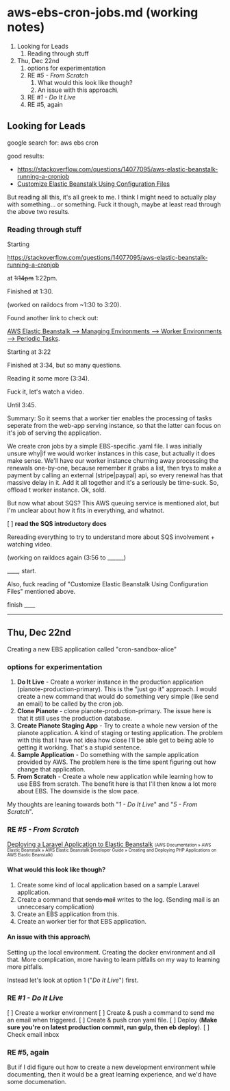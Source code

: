 # aws-ebs-cron-jobs.md (working notes)

<!-- MarkdownTOC -->

1. Looking for Leads
    1. Reading through stuff
1. Thu, Dec 22nd
    1. options for experimentation
    1. RE *#5 - From Scratch*
        1. What would this look like though?
        1. An issue with this approach\
    1. RE *#1 - Do It Live*
    1. RE #5, again

<!-- /MarkdownTOC -->

Looking for Leads
------------------------------

google search for: aws ebs cron

good results:

* https://stackoverflow.com/questions/14077095/aws-elastic-beanstalk-running-a-cronjob
* [Customize Elastic Beanstalk Using Configuration Files](https://aws.amazon.com/blogs/aws/customize-elastic-beanstalk-using-configuration-files/)

But reading all this, it's all greek to me. I think I might need to actually play with something... or something. Fuck it though, maybe at least read through the above two results.

### Reading through stuff

Starting

https://stackoverflow.com/questions/14077095/aws-elastic-beanstalk-running-a-cronjob

at ~~1:14pm~~ 1:22pm.

Finished at 1:30.

(worked on raildocs from ~1:30 to 3:20).

Found another link to check out:

[AWS Elastic Beanstalk --> Managing Environments --> Worker Environments --> Periodic Tasks](https://docs.aws.amazon.com/elasticbeanstalk/latest/dg/using-features-managing-env-tiers.html#worker-periodictasks).

Starting at 3:22

Finished at 3:34, but so many questions.

Reading it some more (3:34).

Fuck it, let's watch a video.

Until 3:45.

Summary: So it seems that a worker tier enables the processing of tasks seperate from the web-app serving instance, so that the latter can focus on it's job of serving the application.

We create cron jobs by a simple EBS-specific .yaml file. I was initially unsure why|if we would worker instances in this case, but actually it does make sense. We'll have our worker instance churning away processing the renewals one-by-one, because remember it grabs a list, then trys to make a payment by calling an external (stripe|paypal) api, so every renewal has that massive delay in it. Add it all together and it's a seriously be time-suck. So, offload t worker instance. Ok, sold.

But now what about SQS? This AWS queuing service is mentioned alot, but I'm unclear about how it fits in everything, and whatnot.

[ ] **read the SQS introductory docs**

Rereading everything to try to understand more about SQS involvement + watching video.

(working on raildocs again (3:56 to ______)

____, start.

Also, fuck reading of "Customize Elastic Beanstalk Using Configuration Files" mentioned above.

finish ____

------------------------------------------

Thu, Dec 22nd
------------------------------------

Creating a new EBS application called "cron-sandbox-alice"

### options for experimentation

1. **Do It Live** - Create a worker instance in the production application (pianote-production-primary). This is the "just go it" approach. I would create a new command that would do something very simple (like send an email) to be called by the cron job.
2. **Clone Pianote** - clone pianote-production-primary. The issue here is that it still uses the production database.
3. **Create Pianote Staging App** - Try to create a whole new version of the pianote application. A kind of staging or testing application. The problem with this that I have not idea how close I'll be able get to being able to getting it working. That's a stupid sentence.
4. **Sample Application** - Do something with the sample application provided by AWS. The problem here is the time spent figuring out how change that application.
5. **From Scratch** - Create a whole new application while learning how to use EBS from scratch. The benefit here is that I'll then know a lot more about EBS. The downside is the slow pace.

My thoughts are leaning towards both "*1 - Do It Live*" and "*5 - From Scratch*".

### RE *#5 - From Scratch*

[Deploying a Laravel Application to Elastic Beanstalk](https://docs.aws.amazon.com/elasticbeanstalk/latest/dg/php-laravel-tutorial.html) <span style="font-size:0.7em">(AWS Documentation » AWS Elastic Beanstalk » AWS Elastic Beanstalk Developer Guide » Creating and Deploying PHP Applications on AWS Elastic Beanstalk)</span>     

#### What would this look like though?

1. Create some kind of local application based on a sample Laravel application.
2. Create a command that ~~sends mail~~ writes to the log. (Sending mail is an unneccesary complication)
3. Create an EBS application from this.
4. Create an worker tier for that EBS application.

#### An issue with this approach\

Setting up the local environment. Creating the docker environment and all that. More complication, more having to learn pitfalls on my way to learning more pitfalls.

Instead let's look at option 1 ("*Do It Live*") first.

### RE *#1 - Do It Live*

[ ] Create a worker environment
[ ] Create & push a command to send me an email when triggered.
[ ] Create & push cron yaml file.
[ ] Deploy (**Make sure you're on latest production commit, run gulp, then eb deploy**).
[ ] Check email inbox

### RE #5, again

But if I did figure out how to create a new development environment while documenting, then it would be a great learning experience, and we'd have some documenation.


